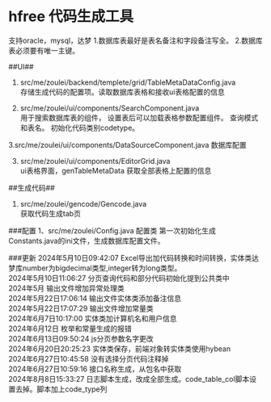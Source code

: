 # hfree 代码生成工具
支持oracle，mysql，达梦
1.数据库表最好是表名备注和字段备注写全。 
2.数据库表必须要有唯一主键。

##UI##
1. src/me/zoulei/backend/templete/grid/TableMetaDataConfig.java      
存储生成代码的配置项。读取数据库表格和接收ui表格配置的信息

2. src/me/zoulei/ui/components/SearchComponent.java    
用于搜索数据库表的组件， 设置表后可以加载表格参数配置组件。  查询模式和表名。 初始化代码类别codetype。

3.src/me/zoulei/ui/components/DataSourceComponent.java
数据库配置

3. src/me/zoulei/ui/components/EditorGrid.java    
ui表格界面，genTableMetaData 获取全部表格上配置的信息

##生成代码##
1. src/me/zoulei/gencode/Gencode.java    
获取代码生成tab页

###配置
1、src/me/zoulei/Config.java
配置类 第一次初始化生成Constants.java的ini文件，生成数据库配置文件。


###更新
2024年5月10日09:42:07 Excel导出加代码转换和时间转换，实体类达梦库number为bigdecimal类型,integer转为long类型。<br>
2024年5月10日11:06:27 分页查询代码和部分代码初始化提到公共类中<br>
2024年5月            输出文件增加异常处理类<br>
2024年5月22日17:06:14 输出文件实体类添加备注信息<br>
2024年5月22日17:07:29 输出文件增加常量类<br>
2024年6月7日10:17:00  实体类加计算机名和用户信息<br>
2024年6月12日			枚举和常量生成的报错<br>
2024年6月13日09:50:24 js分页参数名字更改<br>
2024年6月20日20:25:23 实体类保存，前端对象转实体类使用hybean<br>
2024年6月27日10:45:58 没有选择分页代码注释掉<br>
2024年6月27日10:59:16 接口名称生成，从包名中获取<br>
2024年8月8日15:33:27  日志脚本生成，改成全部生成。code_table_col脚本设置去掉。脚本加上code_type列<br>

